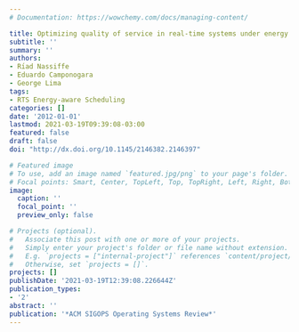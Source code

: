 ```yaml
---
# Documentation: https://wowchemy.com/docs/managing-content/

title: Optimizing quality of service in real-time systems under energy constraints
subtitle: ''
summary: ''
authors:
- Rı́ad Nassiffe
- Eduardo Camponogara
- George Lima
tags:
- RTS Energy-aware Scheduling
categories: []
date: '2012-01-01'
lastmod: 2021-03-19T09:39:08-03:00
featured: false
draft: false
doi: "http://dx.doi.org/10.1145/2146382.2146397"

# Featured image
# To use, add an image named `featured.jpg/png` to your page's folder.
# Focal points: Smart, Center, TopLeft, Top, TopRight, Left, Right, BottomLeft, Bottom, BottomRight.
image:
  caption: ''
  focal_point: ''
  preview_only: false

# Projects (optional).
#   Associate this post with one or more of your projects.
#   Simply enter your project's folder or file name without extension.
#   E.g. `projects = ["internal-project"]` references `content/project/deep-learning/index.md`.
#   Otherwise, set `projects = []`.
projects: []
publishDate: '2021-03-19T12:39:08.226644Z'
publication_types:
- '2'
abstract: ''
publication: '*ACM SIGOPS Operating Systems Review*'
---
```

